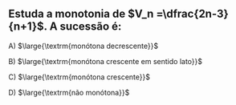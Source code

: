 ##  Estuda a monotonia de $V_n =\dfrac{2n-3}{n+1}$. A sucessão  é:
A) $\large{\textrm{monótona   decrescente}}$

B) $\large{\textrm{monótona   crescente em sentido lato}}$

C) $\large{\textrm{monótona   crescente}}$

D) $\large{\textrm{não monótona}}$